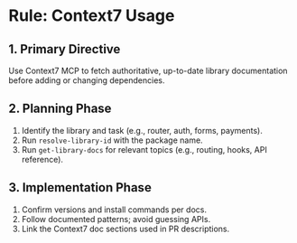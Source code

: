 # Rule: Context7 Usage

## 1. Primary Directive
Use Context7 MCP to fetch authoritative, up-to-date library documentation before adding or changing dependencies.

## 2. Planning Phase
1. Identify the library and task (e.g., router, auth, forms, payments).
2. Run `resolve-library-id` with the package name.
3. Run `get-library-docs` for relevant topics (e.g., routing, hooks, API reference).

## 3. Implementation Phase
1. Confirm versions and install commands per docs.
2. Follow documented patterns; avoid guessing APIs.
3. Link the Context7 doc sections used in PR descriptions. 